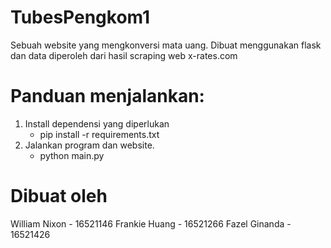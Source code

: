 # TubesPengkom1
Sebuah website yang mengkonversi mata uang. 
Dibuat menggunakan flask dan data diperoleh dari hasil scraping web x-rates.com

# Panduan menjalankan:
1. Install dependensi yang diperlukan
   - pip install -r requirements.txt
2. Jalankan program dan website.
   - python main.py

# Dibuat oleh
William Nixon - 16521146
Frankie Huang - 16521266
Fazel Ginanda - 16521426